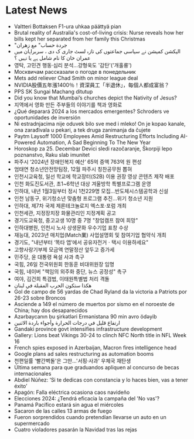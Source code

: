 # Latest News
-  Valtteri Bottaksen F1-ura uhkaa päättyä pian
-  Brutal reality of Australia's cost-of-living crisis: Nurse reveals how her bills kept her separated from her family this Christmas
-  "جردة حساب" مع زهران
-  الیکشن کمیشن نے سیاسی جماعتوں کی تازہ لسٹ جاری ک دی ، سربراہان میں عمران خان کا نام شامل ہے یا نہیں ؟
-  영탁, 고민견 행동·심리 분석…강형욱도 '감탄'('개훌륭')
-  Москвичам рассказали о погоде в понедельник
-  Mets add reliever Chad Smith on minor league deal
-  NVIDIA股價五年漲1400％！資深員工「半退休」，每個人都成富翁？
-  PPS SK Sungai Machang ditutup
-  Did you know that Mumbai’s churches depict the Nativity of Jesus?
-  지역에서 영화 만든 주부들의 이야기를 책과 영화로
-  ¿Qué deparará 2024 a los mercados emergentes? Schroders ve oportunidades de inversión
-  Ni estradnjacima nije oduvek bilo sve med i mleko! On je kopao kanale, ona zarađivala u pekari, a tek druga zanimanja da čujete
-  Paytm Laysoff 1000 Employees Amid Restructuring Efforts Including AI-Powered Automation, A Sad Beginning To The New Year
-  Horoskop za 25. Decembar Devici sledi razočaranje, Škorpiji lepo poznanstvo, Raku slab imunitet
-  파주시 ‘2024년 장애인복지 예산’ 65억 증액 763억 원 편성
-  엄태연 청소년안전망팀장, 12월 파주시 칭찬공무원 뽑혀
-  인천시교육청, 일선 학교에 학교장터(S2B) 이용 권장 영상 콘텐츠 제작 배포
-  인천 화도진도서관, 초1~6학년 대상 겨울방학 특별프로그램 운영
-  인하대, 내년 1월3일부터 정시 1천229명 모집…반도체시스템공학과 신설
-  인천 남동구, 위기청소년 맞춤형 프로그램 추진…위기 청소년 지원
-  인하대, 제7차 국제 제론테크놀로지 엑스포·포럼 개최
-  인천세관, 지정장치장 화물관리인 지정계획 공고
-  경기도교육청, 중고교생 10명 중 7명 "창업캠프 참여 희망"
-  인하대병원, 인천시 노사 상생문화 우수기업 표창 수상
-  재능대, 2023년 매치업(Match業) 사업설명회 및 참여기업 협약식 개최
-  경기도, "내년부터 ‘똑타 앱’에서 공유자전거ㆍ택시 이용하세요"
-  고향사랑기부제 모금액 연말정산 앞두고 증가세
-  민주당, 윤 대통령 욕설 사과 촉구
-  국힘, 26일 전국위원회 한동훈 비대위원장 임명
-  국힘, 네이버 "책임의 외주화 중단, 뉴스 공정성" 촉구
-  여야, 김건희 특검법, 이태원특별법 처리 격돌
-  هكذا ستكون الحرب المقبلة في لبنان
-  Gol de campo de 56 yardas de Chad Ryland da la victoria a Patriots por 26-23 sobre Broncos
-  Asciende a 149 el número de muertos por sismo en el noroeste de China; hay dos desaparecidos
-  Azərbaycanın bu şirkətləri Ermənistana 90 min avro ödəyib
-  ارتفاع قليل في درجات الحرارة وأجواء باردة الاثنين
-  Gandaki province govt intensifies infrastructure development
-  Gallery: Lions beat Vikings 30-24 to clinch NFC North title in NFL Week 16
-  French spies exposed in Azerbaijan, Macron fires intelligence head
-  Google plans ad sales restructuring as automation booms
-  천편일률 '빨간벽돌'은 그만…'서핑·사과' 우체국 재탄생
-  Última semana para que graduandos apliquen al concurso de becas internacionales
-  Abdiel Núñez: ‘Si te dedicas con constancia y lo haces bien, vas a tener éxito’
-  Apagón: Falla eléctrica ocasiona caos navideño
-  Elecciones 2024: ¿Tendrá eficacia la campaña del 'No vas'?
-  Panamá Pacífico estará sin agua el miércoles
-  Sacaron de las calles 13 armas de fuego
-  Fueron sorprendidos cuando pretendían llevarse un auto en un supermercado
-  Cuatro violadores pasarán la Navidad tras las rejas
